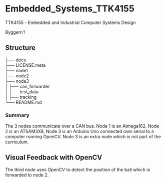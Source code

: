 # Embedded_Systems_TTK4155
TTK4155 - Embedded and Industrial Computer Systems Design  

Byggern'!


## Structure

├── docs  
├── LICENSE.meta  
├── node1  
├── node2  
├── node3  
│     ├── can_forwarder  
│     ├── test_data  
│     ├── tracking  
└── README.md  

### Summary
The 3 nodes communicate over a CAN bus. Node 1 is an Atmega162, Node 2 is an ATSAM3X8, Node 3 is an Arduino Uno connected over serial to a computer running OpenCV. Node 3 is an extra node which is not part of the curriculum.

## Visual Feedback with OpenCV

The third node uses OpenCV to detect the position of the ball which is forwarded to node 2. 

